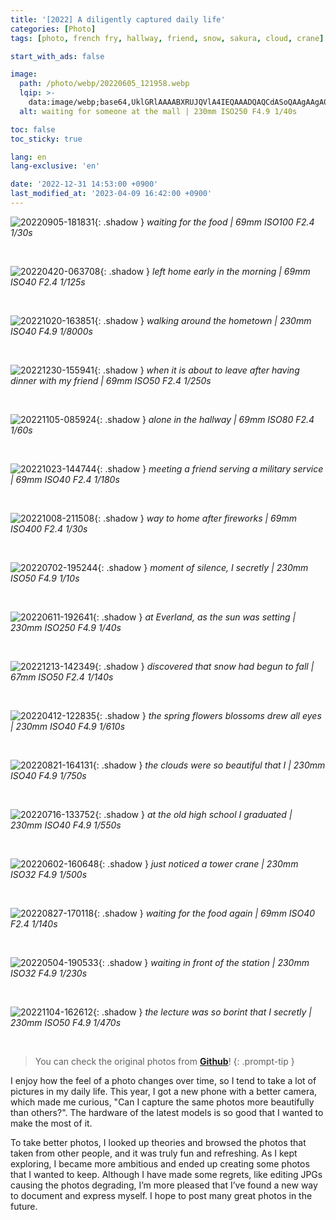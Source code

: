 ```yaml
---
title: '[2022] A diligently captured daily life'
categories: [Photo]
tags: [photo, french fry, hallway, friend, snow, sakura, cloud, crane]

start_with_ads: false

image:
  path: /photo/webp/20220605_121958.webp
  lqip: >-
    data:image/webp;base64,UklGRlAAAABXRUJQVlA4IEQAAADQAQCdASoQAAgAAgA0JZQCdAD0tNvXgAD++yUU4/HtnDOizij1uz6dfZTsypE5KvKr20uztM+CbrkMAgjCLe9cNkIAAA==
  alt: waiting for someone at the mall | 230mm ISO250 F4.9 1/40s

toc: false
toc_sticky: true

lang: en
lang-exclusive: 'en'

date: '2022-12-31 14:53:00 +0900'
last_modified_at: '2023-04-09 16:42:00 +0900'
---
```


![20220905-181831](/photo/webp/20220905_181831.webp){: .shadow }
_waiting for the food | 69mm ISO100 F2.4 1/30s_

<br>

![20220420-063708](/photo/webp/20220420_063708.webp){: .shadow }
_left home early in the morning | 69mm ISO40 F2.4 1/125s_

<br>

![20221020-163851](/photo/webp/20221020_163851.webp){: .shadow }
_walking around the hometown | 230mm ISO40 F4.9 1/8000s_

<br>

![20221230-155941](/photo/webp/20221230_155941.webp){: .shadow }
_when it is about to leave after having dinner with my friend | 69mm ISO50 F2.4 1/250s_

<br>

![20221105-085924](/photo/webp/20221105_085924.webp){: .shadow }
_alone in the hallway | 69mm ISO80 F2.4 1/60s_

<br>

![20221023-144744](/photo/webp/20221023_144744.webp){: .shadow }
_meeting a friend serving a military service | 69mm ISO40 F2.4 1/180s_

<br>

![20221008-211508](/photo/webp/20221008_211508.webp){: .shadow }
_way to home after fireworks | 69mm ISO400 F2.4 1/30s_

<br>

![20220702-195244](/photo/webp/20220702_195244.webp){: .shadow }
_moment of silence, I secretly | 230mm ISO50 F4.9 1/10s_

<br>

![20220611-192641](/photo/webp/20220611_192641.webp){: .shadow }
_at Everland, as the sun was setting | 230mm ISO250 F4.9 1/40s_

<br>

![20221213-142349](/photo/webp/20221213_142349.webp){: .shadow }
_discovered that snow had begun to fall | 67mm ISO50 F2.4 1/140s_

<br>

![20220412-122835](/photo/webp/20220412_122835.webp){: .shadow }
_the spring flowers blossoms drew all eyes | 230mm ISO40 F4.9 1/610s_

<br>

![20220821-164131](/photo/webp/20220821_164131.webp){: .shadow }
_the clouds were so beautiful that I | 230mm ISO40 F4.9 1/750s_

<br>

![20220716-133752](/photo/webp/20220716_133752.webp){: .shadow }
_at the old high school I graduated | 230mm ISO40 F4.9 1/550s_

<br>

![20220602-160648](/photo/webp/20220602_160648.webp){: .shadow }
_just noticed a tower crane | 230mm ISO32 F4.9 1/500s_

<br>

![20220827-170118](/photo/webp/20220827_170118.webp){: .shadow }
_waiting for the food again | 69mm ISO40 F2.4 1/140s_

<br>

![20220504-190533](/photo/webp/20220504_190533.webp){: .shadow }
_waiting in front of the station | 230mm ISO32 F4.9 1/230s_

<br>

![20221104-162612](/photo/webp/20221104_162612.webp){: .shadow }
_the lecture was so borint that I secretly | 230mm ISO50 F4.9 1/470s_

<br>

> You can check the original photos from **[Github](https://github.com/hynrng/hynrng.github.io.resources/tree/master/photo/jpg)**!
{: .prompt-tip }

I enjoy how the feel of a photo changes over time, so I tend to take a lot of pictures in my daily life. This year, I got a new phone with a better camera, which made me curious, "Can I capture the same photos more beautifully than others?". The hardware of the latest models is so good that I wanted to make the most of it.

To take better photos, I looked up theories and browsed the photos that taken from other people, and it was truly fun and refreshing. As I kept exploring, I became more ambitious and ended up creating some photos that I wanted to keep. Although I have made some regrets, like editing JPGs causing the photos degrading, I’m more pleased that I’ve found a new way to document and express myself. I hope to post many great photos in the future.

